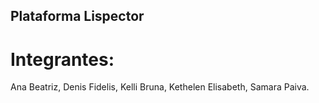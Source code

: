## Plataforma Lispector
# Integrantes: 
Ana Beatriz, 
Denis Fidelis, 
Kelli Bruna, 
Kethelen Elisabeth, 
Samara Paiva.
